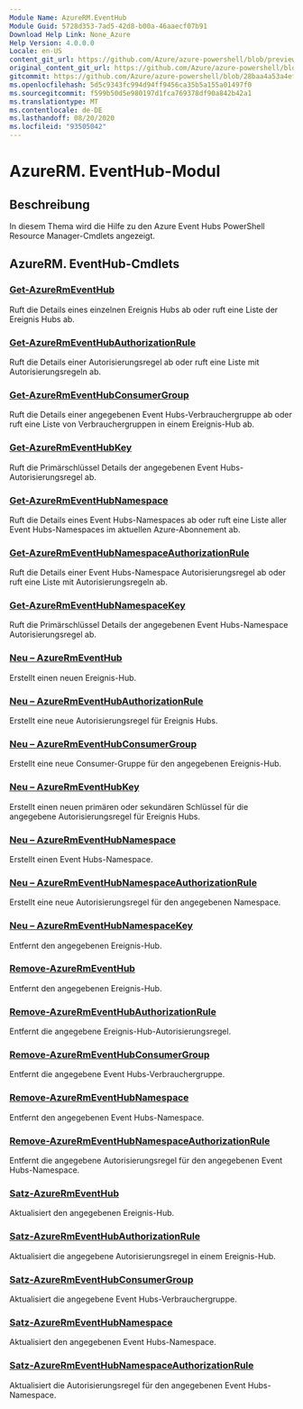 ```yaml
---
Module Name: AzureRM.EventHub
Module Guid: 5728d353-7ad5-42d8-b00a-46aaecf07b91
Download Help Link: None_Azure
Help Version: 4.0.0.0
Locale: en-US
content_git_url: https://github.com/Azure/azure-powershell/blob/preview/src/ResourceManager/EventHub/Commands.EventHub/help/AzureRM.EventHub.md
original_content_git_url: https://github.com/Azure/azure-powershell/blob/preview/src/ResourceManager/EventHub/Commands.EventHub/help/AzureRM.EventHub.md
gitcommit: https://github.com/Azure/azure-powershell/blob/28baa4a53a4efceb1197c032a8db08e199f0858d
ms.openlocfilehash: 5d5c9343fc994d94ff9456ca35b5a155a01497f0
ms.sourcegitcommit: f599b50d5e980197d1fca769378df90a842b42a1
ms.translationtype: MT
ms.contentlocale: de-DE
ms.lasthandoff: 08/20/2020
ms.locfileid: "93505042"
---
```

# AzureRM. EventHub-Modul
## Beschreibung
In diesem Thema wird die Hilfe zu den Azure Event Hubs PowerShell Resource Manager-Cmdlets angezeigt.

## AzureRM. EventHub-Cmdlets
### [Get-AzureRmEventHub](Get-AzureRmEventHub.md)
Ruft die Details eines einzelnen Ereignis Hubs ab oder ruft eine Liste der Ereignis Hubs ab.

### [Get-AzureRmEventHubAuthorizationRule](Get-AzureRmEventHubAuthorizationRule.md)
Ruft die Details einer Autorisierungsregel ab oder ruft eine Liste mit Autorisierungsregeln ab.

### [Get-AzureRmEventHubConsumerGroup](Get-AzureRmEventHubConsumerGroup.md)
Ruft die Details einer angegebenen Event Hubs-Verbrauchergruppe ab oder ruft eine Liste von Verbrauchergruppen in einem Ereignis-Hub ab.

### [Get-AzureRmEventHubKey](Get-AzureRmEventHubKey.md)
Ruft die Primärschlüssel Details der angegebenen Event Hubs-Autorisierungsregel ab.

### [Get-AzureRmEventHubNamespace](Get-AzureRmEventHubNamespace.md)
Ruft die Details eines Event Hubs-Namespaces ab oder ruft eine Liste aller Event Hubs-Namespaces im aktuellen Azure-Abonnement ab.

### [Get-AzureRmEventHubNamespaceAuthorizationRule](Get-AzureRmEventHubNamespaceAuthorizationRule.md)
Ruft die Details einer Event Hubs-Namespace Autorisierungsregel ab oder ruft eine Liste mit Autorisierungsregeln ab.

### [Get-AzureRmEventHubNamespaceKey](Get-AzureRmEventHubNamespaceKey.md)
Ruft die Primärschlüssel Details der angegebenen Event Hubs-Namespace Autorisierungsregel ab.

### [Neu – AzureRmEventHub](New-AzureRmEventHub.md)
Erstellt einen neuen Ereignis-Hub.

### [Neu – AzureRmEventHubAuthorizationRule](New-AzureRmEventHubAuthorizationRule.md)
Erstellt eine neue Autorisierungsregel für Ereignis Hubs.

### [Neu – AzureRmEventHubConsumerGroup](New-AzureRmEventHubConsumerGroup.md)
Erstellt eine neue Consumer-Gruppe für den angegebenen Ereignis-Hub.

### [Neu – AzureRmEventHubKey](New-AzureRmEventHubKey.md)
Erstellt einen neuen primären oder sekundären Schlüssel für die angegebene Autorisierungsregel für Ereignis Hubs.

### [Neu – AzureRmEventHubNamespace](New-AzureRmEventHubNamespace.md)
Erstellt einen Event Hubs-Namespace.

### [Neu – AzureRmEventHubNamespaceAuthorizationRule](New-AzureRmEventHubNamespaceAuthorizationRule.md)
Erstellt eine neue Autorisierungsregel für den angegebenen Namespace.

### [Neu – AzureRmEventHubNamespaceKey](New-AzureRmEventHubNamespaceKey.md)
Entfernt den angegebenen Ereignis-Hub.

### [Remove-AzureRmEventHub](Remove-AzureRmEventHub.md)
Entfernt den angegebenen Ereignis-Hub.

### [Remove-AzureRmEventHubAuthorizationRule](Remove-AzureRmEventHubAuthorizationRule.md)
Entfernt die angegebene Ereignis-Hub-Autorisierungsregel.

### [Remove-AzureRmEventHubConsumerGroup](Remove-AzureRmEventHubConsumerGroup.md)
Entfernt die angegebene Event Hubs-Verbrauchergruppe.

### [Remove-AzureRmEventHubNamespace](Remove-AzureRmEventHubNamespace.md)
Entfernt den angegebenen Event Hubs-Namespace.

### [Remove-AzureRmEventHubNamespaceAuthorizationRule](Remove-AzureRmEventHubNamespaceAuthorizationRule.md)
Entfernt die angegebene Autorisierungsregel für den angegebenen Event Hubs-Namespace.

### [Satz-AzureRmEventHub](Set-AzureRmEventHub.md)
Aktualisiert den angegebenen Ereignis-Hub.

### [Satz-AzureRmEventHubAuthorizationRule](Set-AzureRmEventHubAuthorizationRule.md)
Aktualisiert die angegebene Autorisierungsregel in einem Ereignis-Hub.

### [Satz-AzureRmEventHubConsumerGroup](Set-AzureRmEventHubConsumerGroup.md)
Aktualisiert die angegebene Event Hubs-Verbrauchergruppe.

### [Satz-AzureRmEventHubNamespace](Set-AzureRmEventHubNamespace.md)
Aktualisiert den angegebenen Event Hubs-Namespace.

### [Satz-AzureRmEventHubNamespaceAuthorizationRule](Set-AzureRmEventHubNamespaceAuthorizationRule.md)
Aktualisiert die Autorisierungsregel für den angegebenen Event Hubs-Namespace.

